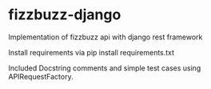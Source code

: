 # fizzbuzz-django
 Implementation of fizzbuzz api with django rest framework
 
 Install requirements via pip install requirements.txt

 Included Docstring comments and simple test cases using APIRequestFactory.
